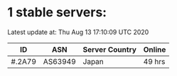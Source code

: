# 1 stable servers:

Latest update at: Thu Aug 13 17:10:09 UTC 2020

| ID | ASN | Server Country | Online |
| -- | --- | -------------- | ------ |
| #.2A79 | AS63949 | Japan | 49 hrs |

